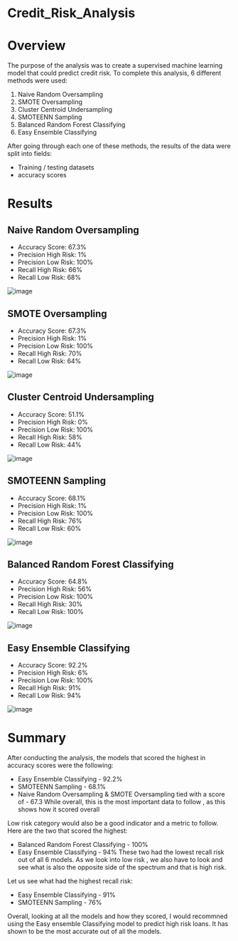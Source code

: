 # Credit_Risk_Analysis

# Overview

  The purpose of the analysis was to create a supervised machine learning model that could predict credit risk. To complete this analysis, 6 different methods were used:
   1. Naive Random Oversampling
   2. SMOTE Oversampling
   3. Cluster Centroid Undersampling
   4. SMOTEENN Sampling
   5. Balanced Random Forest Classifying
   6. Easy Ensemble Classifying
  
  After going through each one of these methods, the results of the data were split into fields:
   - Training / testing datasets
   - accuracy scores
   


# Results

## Naive Random Oversampling
  * Accuracy Score: 67.3%
  * Precision High Risk: 1%
  * Precision Low Risk: 100%
  * Recall High Risk: 66%
  * Recall Low Risk: 68%

![image](https://user-images.githubusercontent.com/94253815/160261037-4d524a80-af29-4966-be6c-944f5e768258.png)



## SMOTE Oversampling
  * Accuracy Score: 67.3%
  * Precision High Risk: 1%
  * Precision Low Risk: 100%
  * Recall High Risk: 70%
  * Recall Low Risk: 64%
  
![image](https://user-images.githubusercontent.com/94253815/160261050-e1efe037-90ea-4191-8181-47ef280bd829.png)



## Cluster Centroid Undersampling
  * Accuracy Score: 51.1%
  * Precision High Risk: 0%
  * Precision Low Risk: 100%
  * Recall High Risk: 58%
  * Recall Low Risk: 44%
  
![image](https://user-images.githubusercontent.com/94253815/160261063-148ae998-3e50-455b-9954-95bb9391efe0.png)
  


## SMOTEENN Sampling
  * Accuracy Score: 68.1%
  * Precision High Risk: 1%
  * Precision Low Risk: 100%
  * Recall High Risk: 76%
  * Recall Low Risk: 60%
  
![image](https://user-images.githubusercontent.com/94253815/160261080-8e5d5c07-651e-4f04-9d0e-7e277e70f733.png)



## Balanced Random Forest Classifying
  * Accuracy Score: 64.8%
  * Precision High Risk: 56%
  * Precision Low Risk: 100%
  * Recall High Risk: 30%
  * Recall Low Risk: 100%
  
![image](https://user-images.githubusercontent.com/94253815/160261151-1a6823a9-816a-446a-ab1a-0d093039c731.png)



## Easy Ensemble Classifying
  * Accuracy Score: 92.2%
  * Precision High Risk: 6%
  * Precision Low Risk: 100%
  * Recall High Risk: 91%
  * Recall Low Risk: 94%
  
![image](https://user-images.githubusercontent.com/94253815/160261230-dacd124c-05f2-4db1-a01e-3c09f15995a2.png)



# Summary
   After conducting the analysis, the models that scored the highest in accuracy scores were the following:
   * Easy Ensemble Classifying - 92.2%
   * SMOTEENN Sampling - 68.1%
   * Naive Random Oversampling & SMOTE Oversampling tied with a score of - 67.3
   While overall, this is the most important data to follow , as this shows how it scored overall
 
   Low risk category would also be a good indicator and a metric to follow. Here are the two that scored the highest:
   * Balanced Random Forest Classifying - 100%
   * Easy Ensemble Classifying - 94%
   These two had the lowest recall risk out of all 6 models. As we look into low risk , we also have to look and see what is also the opposite side of the spectrum and that is high risk. 
   
   Let us see what had the highest recall risk:
   * Easy Ensemble Classifying - 91%
   * SMOTEENN Sampling - 76%
   
   Overall, looking at all the models and how they scored, I would recommned using the Easy ensemble Classifying  model to predict high risk loans.  It has shown to be the most accurate out of all the models.
   
   
  
